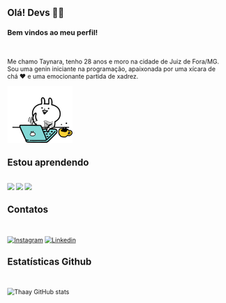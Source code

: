### <h2>Olá! Devs 🍵🖖</h2>

<h3>Bem vindos ao meu perfil!</h3>
<br>

<p>Me chamo Taynara, tenho 28 anos e moro na cidade de Juiz de Fora/MG. Sou uma genin iniciante na programação, apaixonada por uma xícara de chá ❤️ e uma emocionante partida de xadrez.</p>

<img src="gato.gif" width="150px">

### <h2>Estou aprendendo</h2>
<br>

<div style="display:inline-block">
<img src="https://cdn.jsdelivr.net/gh/devicons/devicon/icons/css3/css3-original.svg" height=80px />
<img src="https://cdn.jsdelivr.net/gh/devicons/devicon/icons/html5/html5-original.svg" height=80px/>
<img src="https://cdn.jsdelivr.net/gh/devicons/devicon/icons/git/git-original.svg" height=80px/>
</div>

### <h2>Contatos</h2>
<br>

[![Instagram](https://img.shields.io/badge/Instagram-E4405F?style=for-the-badge&logo=instagram&logoColor=white)](https://www.instagram.com/paulathaah/)
[![Linkedin](https://img.shields.io/badge/LinkedIn-0077B5?style=for-the-badge&logo=linkedin&logoColor=white)](https://www.linkedin.com/in/taynara-martins-b3a61012a/)


### <h2>Estatísticas Github</h2>
<br>

![Thaay GitHub stats](https://github-readme-stats.vercel.app/api?username=thaay93&show_icons=true&theme=dracula)

